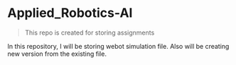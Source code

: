 # Applied_Robotics-AI
> This repo is created for storing assignments

In this repository, I will be storing webot simulation file. Also will be creating new version from the existing file.


